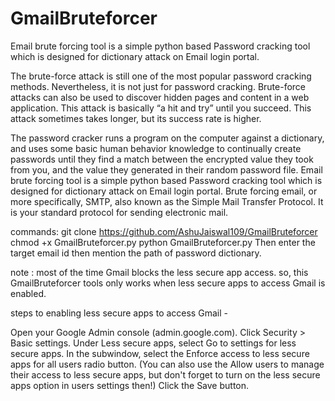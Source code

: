 # GmailBruteforcer
Email brute forcing tool is a simple python based Password cracking tool which is designed for dictionary attack on Email login portal.

The brute-force attack is still one of the most popular password cracking methods. Nevertheless, it is not just for password cracking. Brute-force attacks can also be used to discover hidden pages and content in a web application. This attack is basically “a hit and try” until you succeed. This attack sometimes takes longer, but its success rate is higher. 

The password cracker runs a program on the computer against a dictionary, and uses some basic human behavior knowledge to continually create passwords until they find a match between the encrypted value they took from you, and the value they generated in their random password file.
Email brute forcing tool is a simple python based Password cracking tool which is designed for dictionary attack on Email login portal.
Brute forcing email, or more specifically, SMTP, also known as the Simple Mail Transfer Protocol. It is your standard protocol for sending electronic mail.

commands:
git clone https://github.com/AshuJaiswal109/GmailBruteforcer
chmod +x GmailBruteforcer.py
python GmailBruteforcer.py
Then enter the target email id then mention the path of password dictionary.

note : most of the time Gmail blocks the less secure app access. so, this GmailBruteforcer tools only works when less secure apps to access Gmail is enabled.

steps to enabling less secure apps to access Gmail -

Open your Google Admin console (admin.google.com).
Click Security > Basic settings.
Under Less secure apps, select Go to settings for less secure apps.
In the subwindow, select the Enforce access to less secure apps for all users radio button.
(You can also use the Allow users to manage their access to less secure apps, but don't forget to turn on the less secure apps option in users settings then!)
Click the Save button.

